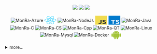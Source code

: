 <!--Hello
<h2><img src="https://emojis.slackmojis.com/emojis/images/1531849430/4246/blob-sunglasses.gif?1531849430" width="30"/> Hi 👋 , I'm MonRá! <img src="https://media.giphy.com/media/12oufCB0MyZ1Go/giphy.gif" width="50"></h2>
-->

<div>
  </p>
  <div align="center">
   <a href="https://www.facebook.com/ramon.chaib" target="_blank"><img src="https://img.shields.io/badge/-Facebook-%230077B5?style=for-the-badge&logo=facebook&logoColor=white" target="_blank"></a> 
  <a href="https://www.instagram.com/monrapps/" target="_blank"><img src="https://img.shields.io/badge/-Instagram-%23E4405F?style=for-the-badge&logo=instagram&logoColor=white" target="_blank"></a>
  <a href="https://www.linkedin.com/in/ramon-chaib-27007635/" target="_blank"><img src="https://img.shields.io/badge/-LinkedIn-%230077B5?style=for-the-badge&logo=linkedin&logoColor=white" target="_blank"></a>   
</div>
  
 <div style="display: inline_block" align="center"><br>
  <img align="center" alt="MonRa-Azure" height="30" width="40" src="https://cdn.jsdelivr.net/gh/devicons/devicon/icons/azure/azure-original.svg">
  <img align="center" alt="MonRa-React" height="30" width="40" src="https://raw.githubusercontent.com/devicons/devicon/master/icons/react/react-original.svg">
  <img align="center" alt="MonRa-NodeJs" height="30" width="40" src="https://cdn.jsdelivr.net/gh/devicons/devicon/icons/nodejs/nodejs-original.svg">
  <img align="center" alt="MonRa-Js" height="30" width="40" src="https://raw.githubusercontent.com/devicons/devicon/master/icons/javascript/javascript-original.svg">     <img align="center" alt="MonRa-Ts" height="30" width="40" src="https://raw.githubusercontent.com/devicons/devicon/master/icons/typescript/typescript-original.svg">
  <img align="center" alt="MonRa-Java" height="30" width="40" src="https://cdn.jsdelivr.net/gh/devicons/devicon/icons/java/java-original.svg">
  <img align="center" alt="MonRa-C" height="30" width="40" src="https://cdn.jsdelivr.net/gh/devicons/devicon/icons/c/c-original.svg">
  <img align="center" alt="MonRa-CS" height="30" width="40" src="https://cdn.jsdelivr.net/gh/devicons/devicon/icons/csharp/csharp-original.svg">
  <img align="center" alt="MonRa-Cpp" height="30" width="40" src="https://cdn.jsdelivr.net/gh/devicons/devicon/icons/cplusplus/cplusplus-original.svg">
  <img align="center" alt="MonRa-QT" height="30" width="40" src="https://cdn.jsdelivr.net/gh/devicons/devicon/icons/qt/qt-original.svg">
  <img align="center" alt="MonRa-Linux" height="30" width="40" src="https://cdn.jsdelivr.net/gh/devicons/devicon/icons/linux/linux-original.svg">
  <img align="center" alt="MonRa-Mysql" height="30" width="40" src="https://cdn.jsdelivr.net/gh/devicons/devicon/icons/mysql/mysql-original.svg">
  <img align="center" alt="MonRa-Docker" height="30" width="40" src="https://cdn.jsdelivr.net/gh/devicons/devicon/icons/docker/docker-original.svg">  
  <img align="center" alt="MonRa-Android" height="30" width="40" src="https://github.com/devicons/devicon/blob/master/icons/android/android-original.svg">
  
</div>
</a>

</br>
<!--
[![github activity graph](https://activity-graph.herokuapp.com/graph?username=monrapps&theme=chartreuse-dark)](https://github.com/monrapps/)
-->
<div>
<details>
      <summary>more...</summary>
      
<!--
### <img src="https://media.giphy.com/media/VgCDAzcKvsR6OM0uWg/giphy.gif" width="50"> A little more about me...  

```javascript
const monra = {
    pronouns: "He" | "Him",
    code: ["any"],
    askMeAbout: ["any"],
    technologies: {
        backEnd: {
            js: ["any"],
        },
        mobileApp: {
            native: ["Android Development"]
        },
        devOps: ["AWS", "Docker🐳", "Route53", "Nginx"],
        databases: ["mongo", "MySql", "sqlite"],
        misc: ["Firebase", "Socket.IO", "selenium", "open-cv", "php", "SuiteApp"]
    },
    architecture: ["Serverless Architecture", "Progressive web applications", "Single page applications"],
    currentFocus: "Building Robots to ease opertations",
    funFact: "There are two ways to write error-free programs; only the third one works"
};
```
-->

---
<!--START_SECTION:waka-->
![Code Time](http://img.shields.io/badge/Code%20Time-1%2C038%20hrs%2017%20mins-blue)

![Profile Views](http://img.shields.io/badge/Profile%20Views-0-blue)

![Lines of code](https://img.shields.io/badge/From%20Hello%20World%20I%27ve%20Written-3.1%20million%20lines%20of%20code-blue)

**🐱 My GitHub Data** 

> 📦 49.9 kB Used in GitHub's Storage 
 > 
> 🏆 158 Contributions in the Year 2025
 > 
> 🚫 Not Opted to Hire
 > 
> 📜 24 Public Repositories 
 > 
> 🔑 20 Private Repositories 
 > 
**I'm an Early 🐤** 

```text
🌞 Morning                8326 commits        █████████░░░░░░░░░░░░░░░░   34.80 % 
🌆 Daytime                10897 commits       ███████████░░░░░░░░░░░░░░   45.55 % 
🌃 Evening                3723 commits        ████░░░░░░░░░░░░░░░░░░░░░   15.56 % 
🌙 Night                  977 commits         █░░░░░░░░░░░░░░░░░░░░░░░░   04.08 % 
```
📅 **I'm Most Productive on Thursday** 

```text
Monday                   4424 commits        █████░░░░░░░░░░░░░░░░░░░░   18.49 % 
Tuesday                  4412 commits        █████░░░░░░░░░░░░░░░░░░░░   18.44 % 
Wednesday                4524 commits        █████░░░░░░░░░░░░░░░░░░░░   18.91 % 
Thursday                 5081 commits        █████░░░░░░░░░░░░░░░░░░░░   21.24 % 
Friday                   3218 commits        ███░░░░░░░░░░░░░░░░░░░░░░   13.45 % 
Saturday                 1301 commits        █░░░░░░░░░░░░░░░░░░░░░░░░   05.44 % 
Sunday                   963 commits         █░░░░░░░░░░░░░░░░░░░░░░░░   04.03 % 
```


📊 **This Week I Spent My Time On** 

```text
🕑︎ Time Zone: America/Sao_Paulo

💬 Programming Languages: 
C++                      3 hrs 7 mins        ███████████████░░░░░░░░░░   60.03 % 
Markdown                 43 mins             ███░░░░░░░░░░░░░░░░░░░░░░   13.89 % 
INI                      29 mins             ██░░░░░░░░░░░░░░░░░░░░░░░   09.29 % 
Bash                     23 mins             ██░░░░░░░░░░░░░░░░░░░░░░░   07.63 % 
JSON                     14 mins             █░░░░░░░░░░░░░░░░░░░░░░░░   04.64 % 

🔥 Editors: 
VS Code                  5 hrs 12 mins       █████████████████████████   100.00 % 

🐱‍💻 Projects: 
spc-arduino-nano-pulse-ji2 hrs 15 mins       ███████████░░░░░░░░░░░░░░   43.46 % 
LIB_QUADRATURE           57 mins             █████░░░░░░░░░░░░░░░░░░░░   18.25 % 
Markdown                 42 mins             ███░░░░░░░░░░░░░░░░░░░░░░   13.57 % 
smart-meter-firmware     37 mins             ███░░░░░░░░░░░░░░░░░░░░░░   12.09 % 
fakommit                 23 mins             ██░░░░░░░░░░░░░░░░░░░░░░░   07.63 % 

💻 Operating System: 
Windows                  4 hrs 48 mins       ███████████████████████░░   92.37 % 
WSL                      23 mins             ██░░░░░░░░░░░░░░░░░░░░░░░   07.63 % 
```

**I Mostly Code in C** 

```text
C                        14 repos            █████░░░░░░░░░░░░░░░░░░░░   20.00 % 
JavaScript               7 repos             ██░░░░░░░░░░░░░░░░░░░░░░░   10.00 % 
TypeScript               6 repos             ██░░░░░░░░░░░░░░░░░░░░░░░   08.57 % 
Python                   5 repos             ██░░░░░░░░░░░░░░░░░░░░░░░   07.14 % 
HTML                     5 repos             ██░░░░░░░░░░░░░░░░░░░░░░░   07.14 % 
```



**Timeline**

![Lines of Code chart](https://raw.githubusercontent.com/monrapps/monrapps/master/assets/bar_graph.png)


 Last Updated on 27/01/2025 07:15:02 UTC
<!--END_SECTION:waka-->
